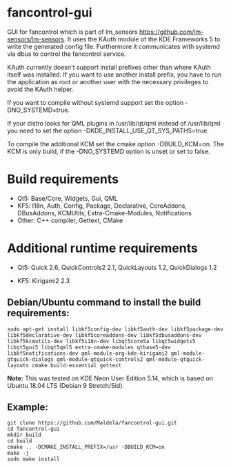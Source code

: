 # fancontrol-gui
GUI for fancontrol which is part of lm_sensors <link>https://github.com/lm-sensors/lm-sensors</link>.
It uses the KAuth module of the KDE Frameworks 5 to write the generated config file.
Furthermore it communicates with systemd via dbus to control the fancontrol service.

KAuth currently doesn't support install prefixes other than where KAuth itself was installed.
If you want to use another install prefix, you have to run the application as root or another user with the necessary privileges to avoid the KAuth helper.

If you want to compile without systemd support set the option -DNO_SYSTEMD=true.

If your distro looks for QML plugins in /usr/lib/qt/qml instead of /usr/lib/qml you need to set the option -DKDE_INSTALL_USE_QT_SYS_PATHS=true.

To compile the additional KCM set the cmake option -DBUILD_KCM=on.
The KCM is only build, if the -DNO_SYSTEMD option is unset or set to false.

# Build requirements
* Qt5: Base/Core, Widgets, Gui, QML
* KF5: I18n, Auth, Config, Package, Declarative, CoreAddons, DBusAddons, KCMUtils, Extra-Cmake-Modules, Notifications
* Other: C++ compiler, Gettext, CMake

# Additional runtime requirements
* Qt5: Quick 2.6, QuickControls2 2.1, QuickLayouts 1.2, QuickDialogs 1.2
+ KF5: Kirigami2 2.3

## Debian/Ubuntu command to install the build requirements:
`sudo apt-get install libkf5config-dev libkf5auth-dev libkf5package-dev libkf5declarative-dev libkf5coreaddons-dev libkf5dbusaddons-dev libkf5kcmutils-dev libkf5i18n-dev libqt5core5a libqt5widgets5 libqt5gui5 libqt5qml5 extra-cmake-modules qtbase5-dev libkf5notifications-dev qml-module-org-kde-kirigami2 qml-module-qtquick-dialogs qml-module-qtquick-controls2 qml-module-qtquick-layouts cmake build-essential gettext`

**Note:** This was tested on KDE Neon User Edition 5.14, which is based on Ubuntu 18.04 LTS (Debian 9 Stretch/Sid).

## Example:

```
git clone https://github.com/Maldela/fancontrol-gui.git
cd fancontrol-gui
mkdir build
cd build
cmake .. -DCMAKE_INSTALL_PREFIX=/usr -DBUILD_KCM=on
make -j
sudo make install
```
